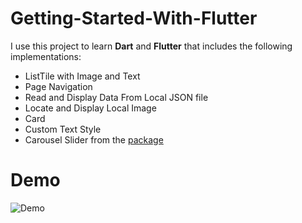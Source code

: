 # Getting-Started-With-Flutter
I use this project to learn <b>Dart</b> and <b>Flutter</b> that includes the following implementations:
- ListTile with Image and Text
- Page Navigation
- Read and Display Data From Local JSON file
- Locate and Display Local Image
- Card
- Custom Text Style
- Carousel Slider from the [package](https://pub.dev/packages/carousel_slider)

# Demo
![Demo](./demo.gif)